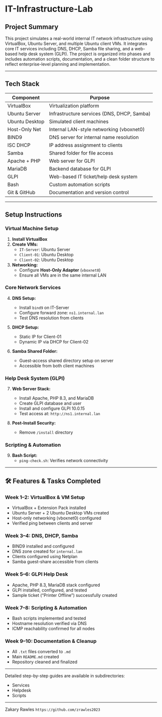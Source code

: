 # IT-Infrastructure-Lab

## Project Summary

This project simulates a real-world internal IT network infrastructure using VirtualBox, Ubuntu Server, and multiple Ubuntu client VMs. It integrates core IT services including DNS, DHCP, Samba file sharing, and a web-based help desk system (GLPI). The project is organized into phases and includes automation scripts, documentation, and a clean folder structure to reflect enterprise-level planning and implementation.

---

## Tech Stack

| Component      | Purpose                                       |
| -------------- | --------------------------------------------- |
| VirtualBox     | Virtualization platform                       |
| Ubuntu Server  | Infrastructure services (DNS, DHCP, Samba)    |
| Ubuntu Desktop | Simulated client machines                     |
| Host-Only Net  | Internal LAN-style networking (vboxnet0)      |
| BIND9          | DNS server for internal name resolution       |
| ISC DHCP       | IP address assignment to clients              |
| Samba          | Shared folder for file access                 |
| Apache + PHP   | Web server for GLPI                           |
| MariaDB        | Backend database for GLPI                     |
| GLPI           | Web-based IT ticket/help desk system          |
| Bash           | Custom automation scripts                     |
| Git & GitHub   | Documentation and version control             |

---

##  Setup Instructions

### Virtual Machine Setup
1. **Install VirtualBox**
2. **Create VMs:**
   - `IT-Server`: Ubuntu Server
   - `Client-01`: Ubuntu Desktop
   - `Client-02`: Ubuntu Desktop
3. **Networking:**
   - Configure **Host-Only Adapter** (`vboxnet0`)
   - Ensure all VMs are in the same internal LAN

###  Core Network Services
4. **DNS Setup:**
   - Install `bind9` on IT-Server
   - Configure forward zone: `ns1.internal.lan`
   - Test DNS resolution from clients

5. **DHCP Setup:**
   - Static IP for Client-01
   - Dynamic IP via DHCP for Client-02

6. **Samba Shared Folder:**
   - Guest-access shared directory setup on server
   - Accessible from both client machines

###  Help Desk System (GLPI)
7. **Web Server Stack:**
   - Install Apache, PHP 8.3, and MariaDB
   - Create GLPI database and user
   - Install and configure GLPI 10.0.15
   - Test access at: `http://ns1.internal.lan`

8. **Post-Install Security:**
   - Remove `/install` directory

###  Scripting & Automation
9. **Bash Script:**
   - `ping-check.sh`: Verifies network connectivity

---

## 🛠️ Features & Tasks Completed

### Week 1–2: VirtualBox & VM Setup
- VirtualBox + Extension Pack installed
- Ubuntu Server + 2 Ubuntu Desktop VMs created
- Host-only networking (vboxnet0) configured
- Verified ping between clients and server

### Week 3–4: DNS, DHCP, Samba
- BIND9 installed and configured
- DNS zone created for `internal.lan`
- Clients configured using Netplan
- Samba guest-share accessible from clients

### Week 5–6: GLPI Help Desk
- Apache, PHP 8.3, MariaDB stack configured
- GLPI installed, configured, and tested
- Sample ticket (“Printer Offline”) successfully created

### Week 7–8: Scripting & Automation
- Bash scripts implemented and tested
- Hostname resolution verified via DNS
- ICMP reachability confirmed for all nodes

### Week 9–10: Documentation & Cleanup
- All `.txt` files converted to `.md`
- Main `README.md` created
- Repository cleaned and finalized

---

 Detailed step-by-step guides are available in subdirectories:
- Services
- Helpdesk
- Scripts

---

Zakary Rawles 
`https://github.com/zrawles2023`


